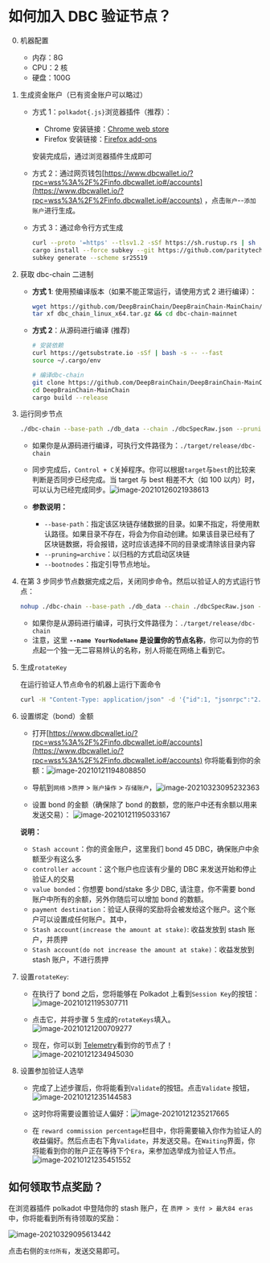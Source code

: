 # 如何加入 DBC 验证节点？

0. 机器配置

   - 内存：8G
   - CPU：2 核
   - 硬盘：100G

1. 生成资金账户（已有资金账户可以略过）

   - 方式 1：`polkadot{.js}`浏览器插件（推荐）：

     - Chrome 安装链接：[Chrome web store](https://chrome.google.com/webstore/detail/polkadot{js}-extension/mopnmbcafieddcagagdcbnhejhlodfdd)
     - Firefox 安装链接：[Firefox add-ons](https://addons.mozilla.org/en-US/firefox/addon/polkadot-js-extension/)

     安装完成后，通过浏览器插件生成即可

   - 方式 2：通过网页钱包[https://www.dbcwallet.io/?rpc=wss%3A%2F%2Finfo.dbcwallet.io#/accounts](https://www.dbcwallet.io/?rpc=wss%3A%2F%2Finfo.dbcwallet.io#/accounts) ，点击`账户`--`添加账户`进行生成。

   - 方式 3：通过命令行方式生成

     ```bash
     curl --proto '=https' --tlsv1.2 -sSf https://sh.rustup.rs | sh
     cargo install --force subkey --git https://github.com/paritytech/substrate --version 2.0.1 --locked
     subkey generate --scheme sr25519
     ```

2. 获取 dbc-chain 二进制

   - **方式 1**: 使用预编译版本（如果不能正常运行，请使用方式 2 进行编译）：

     ```bash
     wget https://github.com/DeepBrainChain/DeepBrainChain-MainChain/releases/download/v2/dbc_chain_linux_x64.tar.gz -O dbc_chain_linux_x64.tar.gz
     tar xf dbc_chain_linux_x64.tar.gz && cd dbc-chain-mainnet
     ```

   - **方式 2**：从源码进行编译 (推荐)

     ```bash
     # 安装依赖
     curl https://getsubstrate.io -sSf | bash -s -- --fast
     source ~/.cargo/env

     # 编译dbc-chain
     git clone https://github.com/DeepBrainChain/DeepBrainChain-MainChain.git
     cd DeepBrainChain-MainChain
     cargo build --release
     ```

3. 运行同步节点

   ```bash
   ./dbc-chain --base-path ./db_data --chain ./dbcSpecRaw.json --pruning archive --bootnodes /ip4/47.74.88.41/tcp/8947/p2p/12D3KooWD87i4TKA68P7zpGNXxUaHgvnimbgihEzDyJrmG3iGJPw
   ```

   - 如果你是从源码进行编译，可执行文件路径为：`./target/release/dbc-chain`
   - 同步完成后，`Control + C`关掉程序。你可以根据`target`与`best`的比较来判断是否同步已经完成。当 target 与 best 相差不大（如 100 以内）时，可以认为已经完成同步。![image-20210126021938613](./assets/join_dbc_network.assets/image-20210126021938613.png)

   - **参数说明：**
     - `--base-path`：指定该区块链存储数据的目录。如果不指定，将使用默认路径。如果目录不存在，将会为你自动创建。如果该目录已经有了区块链数据，将会报错，这时应该选择不同的目录或清除该目录内容
     - `--pruning=archive`：以归档的方式启动区块链
     - `--bootnodes`：指定引导节点地址。

4. 在第 3 步同步节点数据完成之后，关闭同步命令。然后以验证人的方式运行节点：

   ```bash
   nohup ./dbc-chain --base-path ./db_data --chain ./dbcSpecRaw.json --validator --name YourNodeName --bootnodes /ip4/47.74.88.41/tcp/8947/p2p/12D3KooWD87i4TKA68P7zpGNXxUaHgvnimbgihEzDyJrmG3iGJPw 1>dbc_node.log 2>&1 &
   ```

   - 如果你是从源码进行编译，可执行文件路径为：`./target/release/dbc-chain`
   - 注意，这里 **`--name YourNodeName` 是设置你的节点名称**，你可以为你的节点起一个独一无二容易辨认的名称，别人将能在网络上看到它。

5. 生成`rotateKey`

   在运行验证人节点命令的机器上运行下面命令

   ```bash
   curl -H "Content-Type: application/json" -d '{"id":1, "jsonrpc":"2.0", "method": "author_rotateKeys", "params":[]}' http://localhost:9933
   ```

6. 设置绑定（bond）金额

   - 打开[https://www.dbcwallet.io/?rpc=wss%3A%2F%2Finfo.dbcwallet.io#/accounts](https://www.dbcwallet.io/?rpc=wss%3A%2F%2Finfo.dbcwallet.io#/accounts) 你将能看到你的余额：![image-20210121194808850](./assets/join_dbc_network.assets/image-20210121194808850.png)

   - 导航到`网络` >`质押` > `账户操作` > `存储账户`，![image-20210323095232363](./assets/join_dbc_network.assets/image-20210323095232363.png)

   - 设置 bond 的金额（确保除了 bond 的数额，您的账户中还有余额以用来发送交易）： ![image-20210121195033167](./assets/join_dbc_network.assets/image-20210121195033167.png)

   **说明：**

   - `Stash account`：你的资金账户，这里我们 bond 45 DBC，确保账户中余额至少有这么多
   - `controller account`：这个账户也应该有少量的 DBC 来发送开始和停止验证人的交易
   - `value bonded`：你想要 bond/stake 多少 DBC, 请注意，你不需要 bond 账户中所有的余额，另外你随后可以增加 bond 的数额。
   - `payment destination`：验证人获得的奖励将会被发给这个账户。这个账户可以设置成任何账户。其中，
   - `Stash account(increase the amount at stake)`: 收益发放到 stash 账户，并质押
   - `Stash account(do not increase the amount at stake)`：收益发放到 stash 账户，不进行质押

7. 设置`rotateKey`:

   - 在执行了 bond 之后，您将能够在 Polkadot 上看到`Session Key`的按钮：![image-20210121195307711](./assets/join_dbc_network.assets/image-20210121195307711.png)

   - 点击它，并将步骤 5 生成的`rotateKeys`填入。 ![image-20210121200709277](./assets/join_dbc_network.assets/image-20210121200709277.png)

   - 现在，你可以到 [Telemetry](https://telemetry.polkadot.io/#list/0xd523fa2e0581f069b4f0c7b5944c21e9abc72305a08067868c91b898d1bf1dff)看到你的节点了！![image-20210121234945030](./assets/join_dbc_network.assets/image-20210121234945030.png)

8. 设置参加验证人选举

   - 完成了上述步骤后，你将能看到`Validate`的按钮。点击`Validate` 按钮，![image-20210121235144583](./assets/join_dbc_network.assets/image-20210121235144583.png)

   - 这时你将需要设置验证人偏好：![image-20210121235217665](./assets/join_dbc_network.assets/image-20210121235217665.png)

   - 在 `reward commission percentage`栏目中，你将需要输入你作为验证人的收益偏好。然后点击右下角`Validate`，并发送交易。在`Waiting`界面，你将能看到你的账户正在等待下个`Era`，来参加选举成为验证人节点。![image-20210121235451552](./assets/join_dbc_network.assets/image-20210121235451552.png)

## 如何领取节点奖励？

在浏览器插件 polkadot 中登陆你的 stash 账户，在 `质押 > 支付 > 最大84 eras` 中，你将能看到所有待领取的奖励：

![image-20210329095613442](./assets/join_dbc_network.assets/image-20210329095613442.png)

点击右侧的`支付所有`，发送交易即可。
